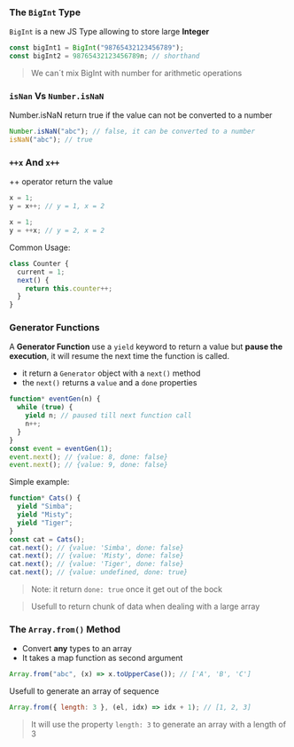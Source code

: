 ### The `BigInt` Type

`BigInt` is a new JS Type allowing to store large **Integer**

```javascript
const bigInt1 = BigInt("98765432123456789");
const bigInt2 = 98765432123456789n; // shorthand
```

> We can´t mix BigInt with number for arithmetic operations

### `isNan` Vs `Number.isNaN`

Number.isNaN return true if the value can not be converted to a number

```javascript
Number.isNaN("abc"); // false, it can be converted to a number
isNaN("abc"); // true
```

### `++x` And `x++`

++ operator return the value

```javascript
x = 1;
y = x++; // y = 1, x = 2
```

```javascript
x = 1;
y = ++x; // y = 2, x = 2
```

Common Usage:

```javascript
class Counter {
  current = 1;
  next() {
    return this.counter++;
  }
}
```

### Generator Functions

A **Generator Function** use a `yield` keyword to return a value but **pause the execution**, it will resume the next time the function is called.

- it return a `Generator` object with a `next()` method
- the `next()` returns a `value` and a `done` properties

```javascript
function* eventGen(n) {
  while (true) {
    yield n; // paused till next function call
    n++;
  }
}
const event = eventGen(1);
event.next(); // {value: 8, done: false}
event.next(); // {value: 9, done: false}
```

Simple example:

```javascript
function* Cats() {
  yield "Simba";
  yield "Misty";
  yield "Tiger";
}
const cat = Cats();
cat.next(); // {value: 'Simba', done: false}
cat.next(); // {value: 'Misty', done: false}
cat.next(); // {value: 'Tiger', done: false}
cat.next(); // {value: undefined, done: true}
```

> Note: it return `done: true` once it get out of the bock

> Usefull to return chunk of data when dealing with a large array

### The `Array.from()` Method

- Convert **any** types to an array
- It takes a map function as second argument

```javascript
Array.from("abc", (x) => x.toUpperCase()); // ['A', 'B', 'C']
```

Usefull to generate an array of sequence

```javascript
Array.from({ length: 3 }, (el, idx) => idx + 1); // [1, 2, 3]
```

> It will use the property `length: 3` to generate an array with a length of 3
